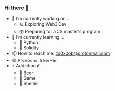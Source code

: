 ### Hi there 👋

- 🔭 I’m currently working on ... 
  - 🪐 Exploring Web3 Dev
  - ㊫ Preparing for a CS master's program
- 🌱 I’m currently learning ...
  - 🐍 Python
  - 🧊 Solidity
- 📫 How to reach me: do0x0ob@protonmail.com
- 😄 Pronouns: She/Her
- ⚡ Addiction 💕
  - 🍺 Beer 
  - 👾 Game
  - 🐾 Sheltie

